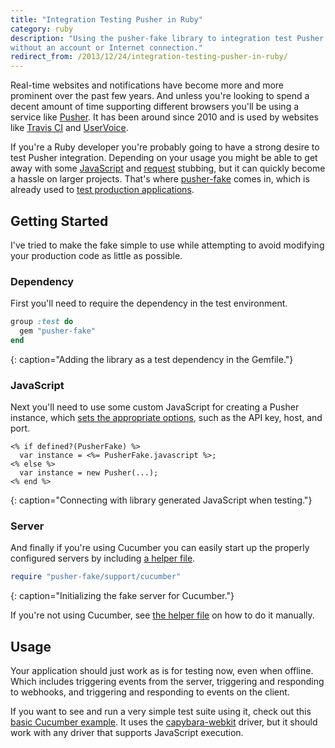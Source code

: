 ```yaml
---
title: "Integration Testing Pusher in Ruby"
category: ruby
description: "Using the pusher-fake library to integration test Pusher in Ruby
without an account or Internet connection."
redirect_from: /2013/12/24/integration-testing-pusher-in-ruby/
---
```


Real-time websites and notifications have become more and more prominent over
the past few years. And unless you're looking to spend a decent amount of time
supporting different browsers you'll be using a service like [Pusher][1]. It has
been around since 2010 and is used by websites like [Travis CI][2] and
[UserVoice][3].

If you're a Ruby developer you're probably going to have a strong desire to test
Pusher integration. Depending on your usage you might be able to get away with
some [JavaScript][4] and [request][5] stubbing, but it can quickly become a
hassle on larger projects. That's where [pusher-fake][6] comes in, which is
already used to [test production applications][7].

## Getting Started

I've tried to make the fake simple to use while attempting to avoid modifying
your production code as little as possible.

### Dependency

First you'll need to require the dependency in the test environment.

```ruby
group :test do
  gem "pusher-fake"
end
```
{: caption="Adding the library as a test dependency in the Gemfile."}

### JavaScript

Next you'll need to use some custom JavaScript for creating a Pusher instance,
which [sets the appropriate options][8], such as the API key, host, and port.

```erb
<% if defined?(PusherFake) %>
  var instance = <%= PusherFake.javascript %>;
<% else %>
  var instance = new Pusher(...);
<% end %>
```
{: caption="Connecting with library generated JavaScript when testing."}

### Server

And finally if you're using Cucumber you can easily start up the properly
configured servers by including [a helper file][9].

```ruby
require "pusher-fake/support/cucumber"
```
{: caption="Initializing the fake server for Cucumber."}

If you're not using Cucumber, see [the helper file][9] on how to do it manually.

## Usage

Your application should just work as is for testing now, even when offline.
Which includes triggering events from the server, triggering and responding to
webhooks, and triggering and responding to events on the client.

If you want to see and run a very simple test suite using it, check out this
[basic Cucumber example][10]. It uses the [capybara-webkit][11] driver, but it
should work with any driver that supports JavaScript execution.

[1]: https://pusher.com
[2]: https://travis-ci.org
[3]: https://www.uservoice.com
[4]: https://github.com/leggetter/pusher-test-stub
[5]: https://github.com/vcr/vcr
[6]: https://github.com/tristandunn/pusher-fake
[7]: https://semaphoreci.com/blog/2013/06/28/testing-rails-apps-that-use-pusher.html
[8]: https://github.com/tristandunn/pusher-fake/blob/7eab542bb82b08df8348ee675c36048440e8bf2e/lib/pusher-fake.rb#L38-L46
[9]: https://github.com/tristandunn/pusher-fake/blob/main/lib/pusher-fake/support/cucumber.rb
[10]: https://github.com/tristandunn/pusher-fake-example
[11]: https://github.com/thoughtbot/capybara-webkit
